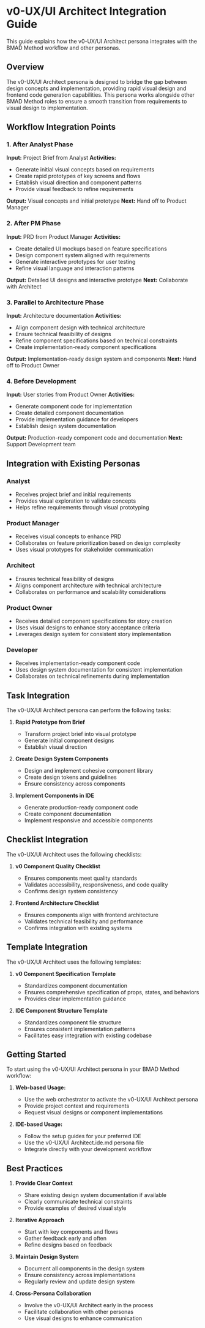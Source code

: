 # v0-UX/UI Architect Integration Guide

This guide explains how the v0-UX/UI Architect persona integrates with the BMAD Method workflow and other personas.

## Overview

The v0-UX/UI Architect persona is designed to bridge the gap between design concepts and implementation, providing rapid visual design and frontend code generation capabilities. This persona works alongside other BMAD Method roles to ensure a smooth transition from requirements to visual design to implementation.

## Workflow Integration Points

### 1. After Analyst Phase

**Input:** Project Brief from Analyst
**Activities:**
- Generate initial visual concepts based on requirements
- Create rapid prototypes of key screens and flows
- Establish visual direction and component patterns
- Provide visual feedback to refine requirements

**Output:** Visual concepts and initial prototype
**Next:** Hand off to Product Manager

### 2. After PM Phase

**Input:** PRD from Product Manager
**Activities:**
- Create detailed UI mockups based on feature specifications
- Design component system aligned with requirements
- Generate interactive prototypes for user testing
- Refine visual language and interaction patterns

**Output:** Detailed UI designs and interactive prototype
**Next:** Collaborate with Architect

### 3. Parallel to Architecture Phase

**Input:** Architecture documentation
**Activities:**
- Align component design with technical architecture
- Ensure technical feasibility of designs
- Refine component specifications based on technical constraints
- Create implementation-ready component specifications

**Output:** Implementation-ready design system and components
**Next:** Hand off to Product Owner

### 4. Before Development

**Input:** User stories from Product Owner
**Activities:**
- Generate component code for implementation
- Create detailed component documentation
- Provide implementation guidance for developers
- Establish design system documentation

**Output:** Production-ready component code and documentation
**Next:** Support Development team

## Integration with Existing Personas

### Analyst
- Receives project brief and initial requirements
- Provides visual exploration to validate concepts
- Helps refine requirements through visual prototyping

### Product Manager
- Receives visual concepts to enhance PRD
- Collaborates on feature prioritization based on design complexity
- Uses visual prototypes for stakeholder communication

### Architect
- Ensures technical feasibility of designs
- Aligns component architecture with technical architecture
- Collaborates on performance and scalability considerations

### Product Owner
- Receives detailed component specifications for story creation
- Uses visual designs to enhance story acceptance criteria
- Leverages design system for consistent story implementation

### Developer
- Receives implementation-ready component code
- Uses design system documentation for consistent implementation
- Collaborates on technical refinements during implementation

## Task Integration

The v0-UX/UI Architect persona can perform the following tasks:

1. **Rapid Prototype from Brief**
   - Transform project brief into visual prototype
   - Generate initial component designs
   - Establish visual direction

2. **Create Design System Components**
   - Design and implement cohesive component library
   - Create design tokens and guidelines
   - Ensure consistency across components

3. **Implement Components in IDE**
   - Generate production-ready component code
   - Create component documentation
   - Implement responsive and accessible components

## Checklist Integration

The v0-UX/UI Architect uses the following checklists:

1. **v0 Component Quality Checklist**
   - Ensures components meet quality standards
   - Validates accessibility, responsiveness, and code quality
   - Confirms design system consistency

2. **Frontend Architecture Checklist**
   - Ensures components align with frontend architecture
   - Validates technical feasibility and performance
   - Confirms integration with existing systems

## Template Integration

The v0-UX/UI Architect uses the following templates:

1. **v0 Component Specification Template**
   - Standardizes component documentation
   - Ensures comprehensive specification of props, states, and behaviors
   - Provides clear implementation guidance

2. **IDE Component Structure Template**
   - Standardizes component file structure
   - Ensures consistent implementation patterns
   - Facilitates easy integration with existing codebase

## Getting Started

To start using the v0-UX/UI Architect persona in your BMAD Method workflow:

1. **Web-based Usage:**
   - Use the web orchestrator to activate the v0-UX/UI Architect persona
   - Provide project context and requirements
   - Request visual designs or component implementations

2. **IDE-based Usage:**
   - Follow the setup guides for your preferred IDE
   - Use the v0-UX/UI Architect.ide.md persona file
   - Integrate directly with your development workflow

## Best Practices

1. **Provide Clear Context**
   - Share existing design system documentation if available
   - Clearly communicate technical constraints
   - Provide examples of desired visual style

2. **Iterative Approach**
   - Start with key components and flows
   - Gather feedback early and often
   - Refine designs based on feedback

3. **Maintain Design System**
   - Document all components in the design system
   - Ensure consistency across implementations
   - Regularly review and update design system

4. **Cross-Persona Collaboration**
   - Involve the v0-UX/UI Architect early in the process
   - Facilitate collaboration with other personas
   - Use visual designs to enhance communication
